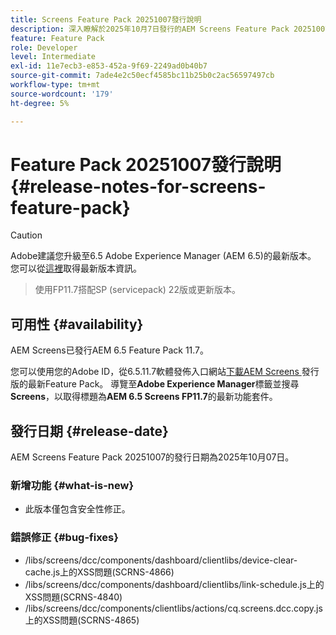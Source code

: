 ```yaml
---
title: Screens Feature Pack 20251007發行說明
description: 深入瞭解於2025年10月7日發行的AEM Screens Feature Pack 20251007。
feature: Feature Pack
role: Developer
level: Intermediate
exl-id: 11e7ecb3-e853-452a-9f69-2249ad0b40b7
source-git-commit: 7ade4e2c50ecf4585bc11b25b0c2ac56597497cb
workflow-type: tm+mt
source-wordcount: '179'
ht-degree: 5%

---
```


# Feature Pack 20251007發行說明 {#release-notes-for-screens-feature-pack}

>[!CAUTION]
>Adobe建議您升級至6.5 Adobe Experience Manager (AEM 6.5)的最新版本。 您可以從[這裡](https://experienceleague.adobe.com/zh-hant/docs/experience-manager-65/content/release-notes/release-notes)取得最新版本資訊。
>>使用FP11.7搭配SP (servicepack) 22版或更新版本。

## 可用性 {#availability}

AEM Screens已發行AEM 6.5 Feature Pack 11.7。

您可以使用您的Adobe ID，從6.5.11.7軟體發佈入口網站[下載AEM Screens ](https://experience.adobe.com/#/downloads/content/software-distribution/en/aem.html)發行版的最新Feature Pack。 導覽至&#x200B;**Adobe Experience Manager**&#x200B;標籤並搜尋&#x200B;**Screens**，以取得標題為&#x200B;**AEM 6.5 Screens FP11.7**&#x200B;的最新功能套件。

## 發行日期 {#release-date}

AEM Screens Feature Pack 20251007的發行日期為2025年10月07日。

### 新增功能 {#what-is-new}

* 此版本僅包含安全性修正。

### 錯誤修正 {#bug-fixes}

* /libs/screens/dcc/components/dashboard/clientlibs/device-clear-cache.js上的XSS問題(SCRNS-4866)
* /libs/screens/dcc/components/dashboard/clientlibs/link-schedule.js上的XSS問題(SCRNS-4840)
* /libs/screens/dcc/components/clientlibs/actions/cq.screens.dcc.copy.js上的XSS問題(SCRNS-4865)
